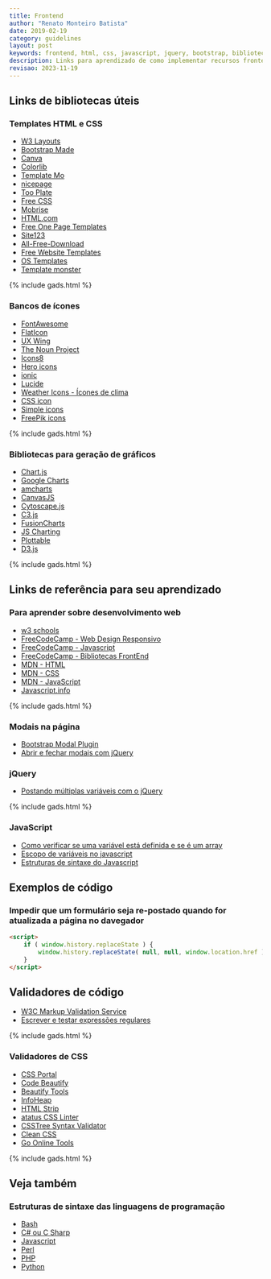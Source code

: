 ```yaml
---
title: Frontend
author: "Renato Monteiro Batista"
date: 2019-02-19
category: guidelines
layout: post
keywords: frontend, html, css, javascript, jquery, bootstrap, bibliotecas, templates
description: Links para aprendizado de como implementar recursos frontend
revisao: 2023-11-19
---
```


## Links de bibliotecas úteis

### Templates HTML e CSS

* [W3 Layouts](https://w3layouts.com/)
* [Bootstrap Made](https://bootstrapmade.com/free-website-templates/)
* [Canva](https://www.canva.com/website-builder/templates/)
* [Colorlib](https://colorlib.com/wp/templates/)
* [Template Mo](https://templatemo.com/)
* [nicepage](https://nicepage.com/)
* [Too Plate](https://www.tooplate.com/)
* [Free CSS](https://www.free-css.com/)
* [Mobrise](https://mobirise.com/)
* [HTML.com](https://html.com/)
* [Free One Page Templates](https://onepagelove.com/templates/free-templates)
* [Site123](https://www.site123.com/website-templates)
* [All-Free-Download](https://all-free-download.com/free-website-templates/)
* [Free Website Templates](https://freewebsitetemplates.com/)
* [OS Templates](https://www.os-templates.com/free-website-templates)
* [Template monster](https://www.templatemonster.com/free-website-templates/)

{% include gads.html %}

### Bancos de ícones

* [FontAwesome](https://fontawesome.com/)
* [FlatIcon](https://www.flaticon.com/)
* [UX Wing](https://uxwing.com/)
* [The Noun Project](https://thenounproject.com/)
* [Icons8](https://icons8.com/)
* [Hero icons](https://heroicons.com/)
* [ionic](https://ionic.io/ionicons)
* [Lucide](https://lucide.dev/)
* [Weather Icons - Ícones de clima](https://erikflowers.github.io/weather-icons/)
* [CSS icon](https://cssicon.space/)
* [Simple icons](https://simpleicons.org/)
* [FreePik icons](https://www.freepik.com/icons)

{% include gads.html %}

### Bibliotecas para geração de gráficos

* [Chart.js](https://www.chartjs.org/)
* [Google Charts](https://developers.google.com/chart)
* [amcharts](https://www.amcharts.com/)
* [CanvasJS](https://canvasjs.com/)
* [Cytoscape.js](https://js.cytoscape.org/)
* [C3.js](https://c3js.org/)
* [FusionCharts](https://developers.google.com/chart)
* [JS Charting](https://jscharting.com/)
* [Plottable](http://plottablejs.org/)
* [D3.js](https://d3js.org/)

{% include gads.html %}

## Links de referência para seu aprendizado

### Para aprender sobre desenvolvimento web

* [w3 schools](https://www.w3schools.com/)
* [FreeCodeCamp - Web Design Responsivo](https://www.freecodecamp.org/learn/2022/responsive-web-design/)
* [FreeCodeCamp - Javascript](https://www.freecodecamp.org/learn/javascript-algorithms-and-data-structures/)
* [FreeCodeCamp - Bibliotecas FrontEnd](https://www.freecodecamp.org/learn/front-end-development-libraries/)
* [MDN - HTML](https://developer.mozilla.org/pt-BR/docs/Web/HTML)
* [MDN - CSS](https://developer.mozilla.org/pt-BR/docs/Web/CSS)
* [MDN - JavaScript](https://developer.mozilla.org/pt-BR/docs/Web/JavaScript)
* [Javascript.info](https://javascript.info/)

{% include gads.html %}

### Modais na página

* [Bootstrap Modal Plugin](https://www.w3schools.com/bootstrap/bootstrap\_modal.asp)
* [Abrir e fechar modais com jQuery](https://pt.stackoverflow.com/questions/11024/como-abrir-e-fechar-modals-com-jquery)

### jQuery

* [Postando múltiplas variáveis com o jQuery](https://stackoverflow.com/questions/11437086/jquery-post-multiple-variables)

{% include gads.html %}

### JavaScript

* [Como verificar se uma variável está definida e se é um array](https://stackoverflow.com/questions/1961528/how-to-check-if-an-array-exist-if-not-create-it-in-javascript)
* [Escopo de variáveis no javascript](https://www.w3schools.com/js/js\_scope.asp)
* [Estruturas de sintaxe do Javascript](/ajuda/guidelines/sintaxe-programacao/javascript)

## Exemplos de código

### Impedir que um formulário seja re-postado quando for atualizada a página no davegador

```html
<script>
    if ( window.history.replaceState ) {
        window.history.replaceState( null, null, window.location.href );
    }
</script>
```

## Validadores de código

* [W3C Markup Validation Service](https://validator.w3.org/)
* [Escrever e testar expressões regulares](https://regex101.com/)

{% include gads.html %}

### Validadores de CSS

* [CSS Portal](https://www.cssportal.com/css-validator/)
* [Code Beautify](https://codebeautify.org/cssvalidate)
* [Beautify Tools](https://beautifytools.com/css-validator.php)
* [InfoHeap](https://infoheap.com/css-lint-online/)
* [HTML Strip](https://www.htmlstrip.com/css-validator)
* [atatus CSS Linter](https://www.atatus.com/tools/css-lint)
* [CSSTree Syntax Validator](https://csstree.github.io/docs/validator.html)
* [Clean CSS](https://www.cleancss.com/css-beautify/)
* [Go Online Tools](https://goonlinetools.com/css-validator/)

{% include gads.html %}

## Veja também

### Estruturas de sintaxe das linguagens de programação

* [Bash](/ajuda/guidelines/sintaxe-programacao/bash)
* [C# ou C Sharp](/ajuda/guidelines/sintaxe-programacao/csharp)
* [Javascript](/ajuda/guidelines/sintaxe-programacao/javascript)
* [Perl](/ajuda/guidelines/sintaxe-programacao/perl)
* [PHP](/ajuda/guidelines/sintaxe-programacao/php)
* [Python](/ajuda/guidelines/sintaxe-programacao/python)
